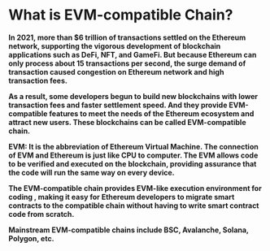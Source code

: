 # What is EVM-compatible Chain?

&#x20;**In 2021, more than $6 trillion of transactions settled on the Ethereum network, supporting the vigorous development of blockchain applications such as DeFi, NFT, and GameFi. But because Ethereum can only process about 15 transactions per second, the surge demand of transaction caused congestion on Ethereum network and high transaction fees.**

&#x20; **As a result, some developers begun to build new blockchains with lower transaction fees and faster settlement speed. And they provide EVM-compatible features to meet the needs of the Ethereum ecosystem and attract new users. These blockchains can be called EVM-compatible chain.**

&#x20; **EVM: It is the abbreviation of Ethereum Virtual Machine. The connection of EVM and Ethereum is just like CPU to computer. The EVM allows code to be verified and executed on the blockchain, providing assurance that the code will run the same way on every device.**

&#x20; **The EVM-compatible chain provides EVM-like execution environment for coding , making it easy for Ethereum developers to migrate smart contracts to the compatible chain without having to write smart contract code from scratch.**

&#x20; **Mainstream EVM-compatible chains include BSC, Avalanche, Solana, Polygon, etc.**

&#x20;
